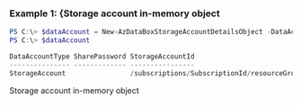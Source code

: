 ### Example 1: {Storage account in-memory object 
```powershell
PS C:\> $dataAccount = New-AzDataBoxStorageAccountDetailsObject -DataAccountType "StorageAccount" -StorageAccountId "/subscriptions/SubscriptionId/resourceGroups/resourceGroupName/providers/Microsoft.Storage/storageAccounts/storageAccountName"
PS C:\> $dataAccount

DataAccountType SharePassword StorageAccountId
--------------- ------------- ----------------
StorageAccount                /subscriptions/SubscriptionId/resourceGroups/resourceGroupName/providers/Microsoft.Storage/storageAccounts/storageAccountName
```

Storage account in-memory object 

